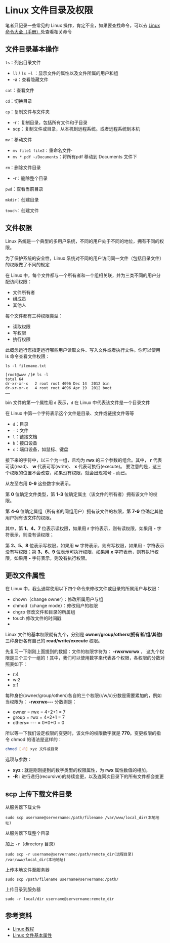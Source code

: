 # Linux 文件目录及权限

笔者只记录一些常见的 Linux 操作，肯定不全，如果要查找命令，可以去 [Linux 命令大全（手册）](https://www.linuxcool.com/)处查看相关命令



## 文件目录基本操作

`ls`：列出目录文件

- `ll` / `ls –l` ：显示文件的属性以及文件所属的用户和组
- -a：查看隐藏文件

`cat`：查看文件

`cd`：切换目录

`cp`：复制文件与文件夹

- -r：复制目录，包括所有文件和子目录
- scp：复制文件或目录，从本机到远程系统。或者远程系统到本机

`mv`：移动文件

- `mv file1 file2`：重命名文件·
- `mv *.pdf ~/Documents`：将所有pdf 移动到 Documents 文件下

`rm`：删除文件目录

- -r：删除整个目录

`pwd`：查看当前目录

`mkdir`：创建目录

`touch`：创建文件



## 文件权限

Linux 系统是一个典型的多用户系统，不同的用户处于不同的地位，拥有不同的权限。

为了保护系统的安全性，Linux 系统对不同的用户访问同一文件（包括目录文件）的权限做了不同的规定

在 Linux 中，每个文件都与一个所有者和一个组相关联，并为三类不同的用户分配访问权限：

- 文件所有者
- 组成员
- 其他人

每个文件都有三种权限类型：

- 读取权限
- 写权限
- 执行权限

此概念运行您指定运行哪些用户读取文件、写入文件或者执行文件。你可以使用 ls 命令查看文件权限：

```shell
ls -l filename.txt
```

```shell
[root@www /]# ls -l
total 64
dr-xr-xr-x   2 root root 4096 Dec 14  2012 bin
dr-xr-xr-x   4 root root 4096 Apr 19  2012 boot
……
```

bin 文件的第一个属性用 `d` 表示，`d` 在 Linux 中代表该文件是一个目录文件

在 Linux 中第一个字符表示这个文件是目录、文件或链接文件等等

- `d`：目录
- `-`：文件
- `l`：链接文档
- `b`：接口设备
- `c`：端口设备，如鼠标、键盘

接下来的字符中，以三个为一组，且均为 **rwx** 的三个参数的组合。其中， **r** 代表可读(read)、 **w** 代表可写(write)、 **x** 代表可执行(execute)。 要注意的是，这三个权限的位置不会改变，如果没有权限，就会出现减号 **-** 而已。



从左至右用 **0-9** 这些数字来表示。

第 **0** 位确定文件类型，第 **1-3** 位确定属主（该文件的所有者）拥有该文件的权限。

第 **4-6** 位确定属组（所有者的同组用户）拥有该文件的权限，第 **7-9** 位确定其他用户拥有该文件的权限。

其中，第 **1、4、7** 位表示读权限，如果用 **r** 字符表示，则有读权限，如果用 **-** 字符表示，则没有读权限；

第 **2、5、8** 位表示写权限，如果用 **w** 字符表示，则有写权限，如果用 **-** 字符表示没有写权限；第 **3、6、9** 位表示可执行权限，如果用 **x** 字符表示，则有执行权限，如果用 **-** 字符表示，则没有执行权限。



## 更改文件属性

在 Linux 中，我么通常使用以下四个命令来修改文件或目录的所属用户与权限：

- chown（change owner）：修改所属用户与组
- chmod（change mode）：修改用户的权限
- chgrp 修改文件和目录的所属组
- touch 修改文件的时间戳
- 

Linux 文件的基本权限就有九个，分别是 **owner/group/others(拥有者/组/其他)** 三种身份各有自己的 **read/write/execute** 权限。

先复习一下刚刚上面提到的数据：文件的权限字符为： **-rwxrwxrwx** ， 这九个权限是三个三个一组的！其中，我们可以使用数字来代表各个权限，各权限的分数对照表如下：

- r:4
- w:2
- x:1

每种身份(owner/group/others)各自的三个权限(r/w/x)分数是需要累加的，例如当权限为： **-rwxrwx---** 分数则是：

- owner = rwx = 4+2+1 = 7
- group = rwx = 4+2+1 = 7
- others= --- = 0+0+0 = 0

所以等一下我们设定权限的变更时，该文件的权限数字就是 **770**。变更权限的指令 chmod 的语法是这样的：

```bash
chmod [-R] xyz 文件或目录
```

选项与参数：

- **xyz** : 就是刚刚提到的数字类型的权限属性，为 **rwx** 属性数值的相加。
- **-R** : 进行递归(recursive)的持续变更，以及连同次目录下的所有文件都会变更



## scp 上传下载文件目录

从服务器下载文件

```shell
sudo scp username@servername:/path/filename /var/www/local_dir(本地地址)
```

从服务器下载整个目录

加上 `-r`（directory 目录）

```shell
sudo scp -r username@servername:/path/remote_dir(远程目录) /var/www/local_dir(本地地址)
```

上传本地文件至服务器

```shell
sudo scp /path/filename username@servername:/path/
```

上传目录到服务器

```shell
sudo -r local/dir username@servername:remote_dir
```







## 参考资料

- [Linux 教程](https://www.myfreax.com/linux-tutorial/)
- [Linux 文件基本属性](https://www.runoob.com/linux/linux-file-attr-permission.html)